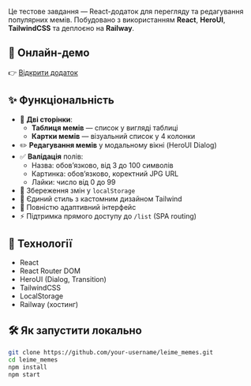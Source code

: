 Це тестове завдання — React-додаток для перегляду та редагування популярних мемів. Побудовано з використанням **React**, **HeroUI**, **TailwindCSS** та деплоєно на **Railway**.

## 🔗 Онлайн-демо

👉 [Відкрити додаток](https://leimememes-production.up.railway.app)

## ✨ Функціональність

- 📄 **Дві сторінки**:
  - **Таблиця мемів** — список у вигляді таблиці
  - **Картки мемів** — візуальний список у 4 колонки
- ✏️ **Редагування мемів** у модальному вікні (HeroUI Dialog)
- ✅ **Валідація** полів:
  - Назва: обов’язково, від 3 до 100 символів
  - Картинка: обов’язково, коректний JPG URL
  - Лайки: число від 0 до 99
- 💾 Збереження змін у `localStorage`
- 🎨 Єдиний стиль з кастомним дизайном Tailwind
- 📱 Повністю адаптивний інтерфейс
- ⚡ Підтримка прямого доступу до `/list` (SPA routing)

## 🧰 Технології

- React
- React Router DOM
- HeroUI (Dialog, Transition)
- TailwindCSS
- LocalStorage
- Railway (хостинг)

## 🛠 Як запустити локально

```bash
git clone https://github.com/your-username/leime_memes.git
cd leime_memes
npm install
npm start
